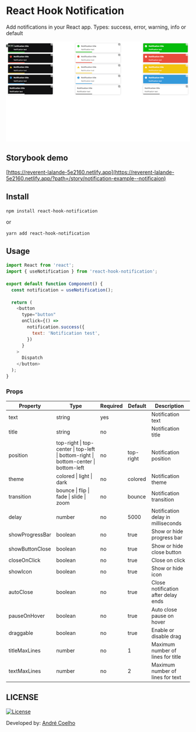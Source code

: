 # React Hook Notification

Add notifications in your React app. Types: success, error, warning, info or default

![Demo](demo.png)

## Storybook demo

[https://reverent-lalande-5e2160.netlify.app](https://reverent-lalande-5e2160.netlify.app/?path=/story/notification-example--notificaion)

## Install

```shell
npm install react-hook-notification
```

or

```shell
yarn add react-hook-notification
```

## Usage

```js
import React from 'react';
import { useNotification } from 'react-hook-notification';

export default function Component() {
  const notification = useNotification();

  return (
    <button
      type="button"
      onClick={() =>
        notification.success({
          text: 'Notification test',
        })
      }
    >
      Dispatch
    </button>
  );
}
```

### Props

| Property        | Type                                                                                | Required | Default   | Description                         |
| --------------- | ----------------------------------------------------------------------------------- | -------- | --------- | ----------------------------------- |
| text            | string                                                                              | yes      |           | Notification text                   |
| title           | string                                                                              | no       |           | Notification title                  |
| position        | top-right \| top-center \| top-left \| bottom-right \| bottom-center \| bottom-left | no       | top-right | Notification position               |
| theme           | colored \| light \| dark                                                            | no       | colored   | Notification theme                  |
| transition      | bounce \| flip \| fade \| slide \| zoom                                             | no       | bounce    | Notification transition             |
| delay           | number                                                                              | no       | 5000      | Notification delay in milliseconds  |
| showProgressBar | boolean                                                                             | no       | true      | Show or hide progress bar           |
| showButtonClose | boolean                                                                             | no       | true      | Show or hide close button           |
| closeOnClick    | boolean                                                                             | no       | true      | Close on click                      |
| showIcon        | boolean                                                                             | no       | true      | Show or hide icon                   |
| autoClose       | boolean                                                                             | no       | true      | Close notification after delay ends |
| pauseOnHover    | boolean                                                                             | no       | true      | Auto close pause on hover           |
| draggable       | boolean                                                                             | no       | true      | Enable or disable drag              |
| titleMaxLines   | number                                                                              | no       | 1         | Maximum number of lines for title   |
| textMaxLines    | number                                                                              | no       | 2         | Maximum number of lines for text    |

## LICENSE

[![License](https://img.shields.io/badge/License-MIT-yellow?style=flat&logoColor=f00&link=https://opensource.org/licenses/MIT)](https://opensource.org/licenses/MIT)

Developed by: [André Coelho](https://andrecoelho.dev)
